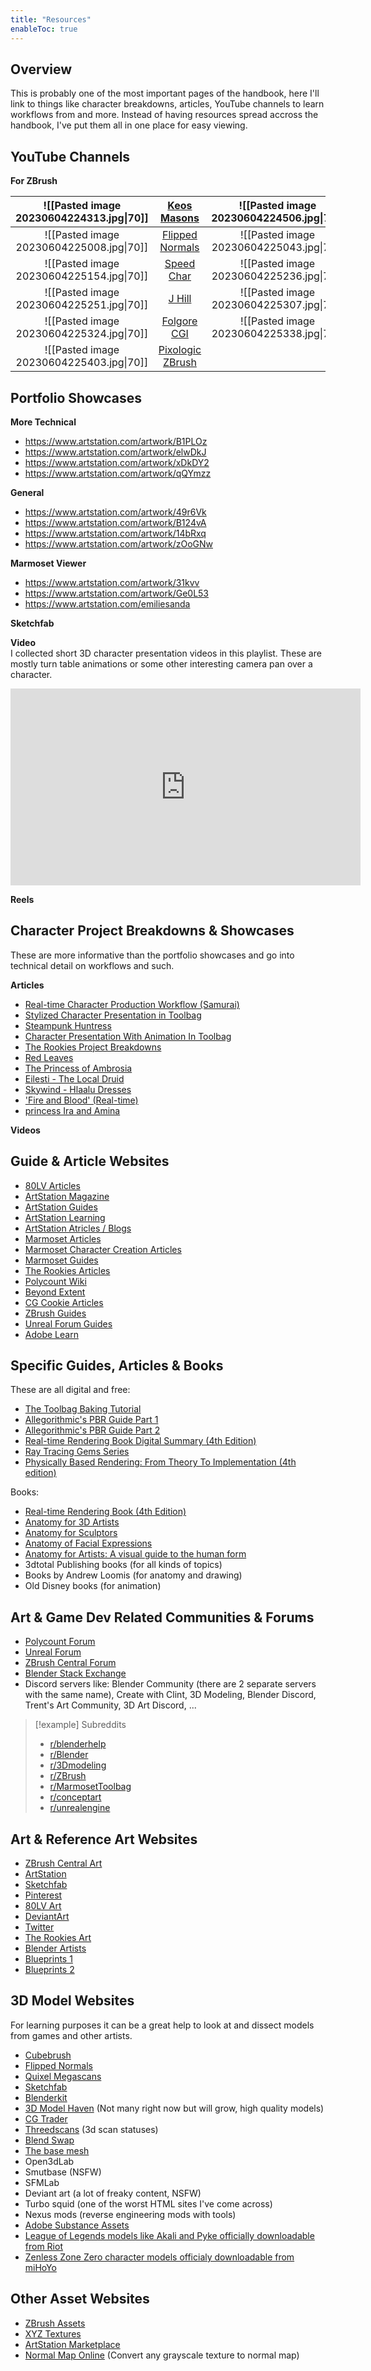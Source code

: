 ```yaml
---
title: "Resources"
enableToc: true
---
```


## Overview
This is probably one of the most important pages of the handbook, here I'll link to things like character breakdowns, articles, YouTube channels to learn workflows from and more. Instead of having resources spread accross the handbook, I've put them all in one place for easy viewing. 

## YouTube Channels

**For ZBrush**

<div style="border-radius: 999px;">

|![[Pasted image 20230604224313.jpg\|70]]|[Keos Masons](https://www.youtube.com/@KeosMasons/featured)|![[Pasted image 20230604224506.jpg\|70]]|[Michael Pavlovich](https://www.youtube.com/@MichaelPavlovich)
|:-:|:-:|:-:|:-:
|![[Pasted image 20230604225008.jpg\|70]]|[Flipped Normals](https://www.youtube.com/@FlippedNormals)|![[Pasted image 20230604225043.jpg\|70]]| [Royal Skies](https://www.youtube.com/@TheRoyalSkies)
|![[Pasted image 20230604225154.jpg\|70]]|[Speed Char](https://www.youtube.com/@SpeedChar)|![[Pasted image 20230604225236.jpg\|70]]|[Outgang](https://www.youtube.com/@Outgang)
|![[Pasted image 20230604225251.jpg\|70]]|[J Hill](https://www.youtube.com/@artofjhill)|![[Pasted image 20230604225307.jpg\|70]]|[Danny Mac](https://www.youtube.com/@DannyMac3d)
|![[Pasted image 20230604225324.jpg\|70]]|[Folgore CGI](https://www.youtube.com/@TheFolgore94)|![[Pasted image 20230604225338.jpg\|70]]|[Ryan Kingslien](https://www.youtube.com/@RyanKingslienVertexSchool)
|![[Pasted image 20230604225403.jpg\|70]]|[Pixologic ZBrush](https://www.youtube.com/@PixologicZBrush) 

</div>

## Portfolio Showcases
**More Technical**
- https://www.artstation.com/artwork/B1PLOz
- https://www.artstation.com/artwork/elwDkJ
- https://www.artstation.com/artwork/xDkDY2
- https://www.artstation.com/artwork/qQYmzz

**General**
- https://www.artstation.com/artwork/49r6Vk
- https://www.artstation.com/artwork/B124vA
- https://www.artstation.com/artwork/14bRxq
- https://www.artstation.com/artwork/zOoGNw

**Marmoset Viewer**
- https://www.artstation.com/artwork/31kvv
- https://www.artstation.com/artwork/Ge0L53
- https://www.artstation.com/emiliesanda  

**Sketchfab**

**Video**<br>
I collected short 3D character presentation videos in this playlist. These are mostly turn table animations or some other interesting camera pan over a character.

<iframe width="560" height="315" src="https://www.youtube-nocookie.com/embed/videoseries?list=PLveghVPT3X7bzbViFXOMNKP5IQqLDzr1f" title="YouTube video player" frameborder="0" allow="accelerometer; autoplay; clipboard-write; encrypted-media; gyroscope; picture-in-picture; web-share" allowfullscreen></iframe>

**Reels**


## Character Project Breakdowns & Showcases
These are more informative than the portfolio showcases and go into technical detail on workflows and such.

**Articles**
- [Real-time Character Production Workflow (Samurai)](https://discover.therookies.co/2021/05/06/real-time-character-production-workflow-for-games/)
- [Stylized Character Presentation in Toolbag](https://marmoset.co/posts/stylized-character-presentation-in-toolbag/)
- [Steampunk Huntress](https://3dtotal.com/tutorials/t/3d-character-sculpting-a-guide#article-introduction)
- [Character Presentation With Animation In Toolbag](https://marmoset.co/posts/level-up-your-character-presentation-with-animation-in-toolbag/)
- [The Rookies Project Breakdowns](https://www.therookies.co/projects)
- [Red Leaves](https://www.therookies.co/projects/24395)
- [The Princess of Ambrosia](https://www.therookies.co/projects/26638)
- [Eilesti - The Local Druid](https://www.therookies.co/projects/22802)
- [Skywind - Hlaalu Dresses](https://www.therookies.co/projects/28231)
- ['Fire and Blood' (Real-time)](https://www.therookies.co/projects/24581)
- [princess Ira and Amina](https://www.therookies.co/projects/29502)

**Videos**
## Guide & Article Websites
- [80LV Articles](https://80.lv/articles/character-art/)
- [ArtStation Magazine](https://magazine.artstation.com)
- [ArtStation Guides](https://www.artstation.com/guides)
- [ArtStation Learning](https://www.artstation.com/learning)
- [ArtStation Atricles / Blogs](https://www.artstation.com/blog)
- [Marmoset Articles](https://marmoset.co/category/artwork/)
- [Marmoset Character Creation Articles](https://marmoset.co/category/toolbag-tutorials/character/)
- [Marmoset Guides](https://marmoset.co/category/community-resources/)
- [The Rookies Articles](https://discover.therookies.co/)
- [Polycount Wiki](http://wiki.polycount.com/wiki/Polycount)
- [Beyond Extent](https://www.beyondextent.com/articles)
- [CG Cookie Articles](https://cgcookie.com/posts)
- [ZBrush Guides](http://pixologic.com/zclassroom/)
- [Unreal Forum Guides](https://forums.unrealengine.com/)
- [Adobe Learn](https://creativecloud.adobe.com/cc/learn/app/substance-3d)

## Specific Guides, Articles & Books
These are all digital and free:
- [The Toolbag Baking Tutorial](https://marmoset.co/posts/toolbag-baking-tutorial/)
- [Allegorithmic's PBR Guide Part 1](https://creativecloud.adobe.com/cc/learn/substance-3d-designer/web/the-pbr-guide-part-1)
- [Allegorithmic's PBR Guide Part 2](https://creativecloud.adobe.com/learn/substance-3d-designer/web/the-pbr-guide-part-2)
- [Real-time Rendering Book Digital Summary (4th Edition)](https://www.realtimerendering.com/)
- [Ray Tracing Gems Series](https://www.realtimerendering.com/raytracinggems/)
- [Physically Based Rendering: From Theory To Implementation (4th edition)](https://www.pbr-book.org/)

Books:
- [Real-time Rendering Book (4th Edition)](https://www.amazon.de/-/en/Tomas-Akenine-M%C3%B6ller/dp/1138627003)
- [Anatomy for 3D Artists](https://www.amazon.de/-/en/3dtotal-Publishing/dp/1909414247)
- [Anatomy for Sculptors](https://www.amazon.de/Anatomy-Sculptors-Understanding-Human-Figure/dp/1735039063)
- [Anatomy of Facial Expressions](https://www.amazon.de/Uldis-Zarins/dp/1735039047/)
- [Anatomy for Artists: A visual guide to the human form](https://www.amazon.de/-/en/3dtotal-Publishing/dp/1912843102/257-4153164-8168430?psc=1)
- 3dtotal Publishing books (for all kinds of topics)
- Books by Andrew Loomis (for anatomy and drawing)
- Old Disney books (for animation)

## Art & Game Dev Related Communities & Forums
- [Polycount Forum](https://polycount.com/forum)
- [Unreal Forum](https://forums.unrealengine.com/)
- [ZBrush Central Forum](https://www.zbrushcentral.com/c/zbrush-help/6)
- [Blender Stack Exchange](https://blender.stackexchange.com/)
- Discord servers like: Blender Community (there are 2 separate servers with the same name), Create with Clint, 3D Modeling, Blender Discord, Trent's Art Community, 3D Art Discord, ...

>[!example] Subreddits
>
>- [r/blenderhelp](https://www.reddit.com/r/blenderhelp/)
>- [r/Blender](https://www.reddit.com/r/blender/)
>- [r/3Dmodeling](https://www.reddit.com/r/3Dmodeling/)
>- [r/ZBrush](https://www.reddit.com/r/ZBrush/)
>- [r/MarmosetToolbag](https://www.reddit.com/r/MarmosetToolbag/)
>- [r/conceptart](https://www.reddit.com/r/conceptart/)
>- [r/unrealengine](https://www.reddit.com/r/unrealengine/)

## Art & Reference Art Websites
- [ZBrush Central Art](https://www.zbrushcentral.com/)
- [ArtStation](https://www.artstation.com)
- [Sketchfab](https://sketchfab.com/feed)
- [Pinterest](https://www.pinterest.com/)
- [80LV Art](https://80.lv/articles/character-art/)
- [DeviantArt](https://www.deviantart.com/)
- [Twitter](https://twitter.com)
- [The Rookies Art](https://www.therookies.co/projects)
- [Blender Artists](https://blenderartists.org/tag/featured)
- [Blueprints 1](https://www.the-blueprints.com/blueprints/)
- [Blueprints 2](https://drawingdatabase.com/)


## 3D Model Websites
For learning purposes it can be a great help to look at and dissect models from games and other artists.

- [Cubebrush](https://cubebrush.co/marketplace?resource=3D%20assets&exclude_category=Game%20ready)
- [Flipped Normals](https://flippednormals.com/)
- [Quixel Megascans](https://quixel.com/megascans/home/)
- [Sketchfab](https://sketchfab.com/feed)
- [Blenderkit](https://www.blenderkit.com/asset-gallery?query=category_subtree:model%20order:-created)
- [3D Model Haven](https://polyhaven.com/models) (Not many right now but will grow, high quality models)
- [CG Trader](https://www.cgtrader.com/3d-models)
- [Threedscans](https://threedscans.com/) (3d scan statuses)
- [Blend Swap](https://www.blendswap.com/blends)
- [The base mesh](https://thebasemesh.com/model-library)
- Open3dLab
- Smutbase (NSFW)
- SFMLab
- Deviant art (a lot of freaky content, NSFW)
- Turbo squid (one of the worst HTML sites I've come across)
- Nexus mods (reverse engineering mods with tools)
- [Adobe Substance Assets](https://substance3d.adobe.com/community-assets)
- [League of Legends models like Akali and Pyke officially downloadable from Riot](https://www.riotgames.com/en/artedu/character-art)
- [Zenless Zone Zero character models officialy downloadable from miHoYo](https://80.lv/articles/grab-official-zenless-zone-zero-mmd-models-for-free/)

## Other Asset Websites
- [ZBrush Assets](https://pixologic.com/zbrush/downloadcenter/alpha/)
- [XYZ Textures](https://texturing.xyz/)
- [ArtStation Marketplace](https://www.artstation.com/marketplace/game-dev)
- [Normal Map Online](http://cpetry.github.io/NormalMap-Online/) (Convert any grayscale texture to normal map)